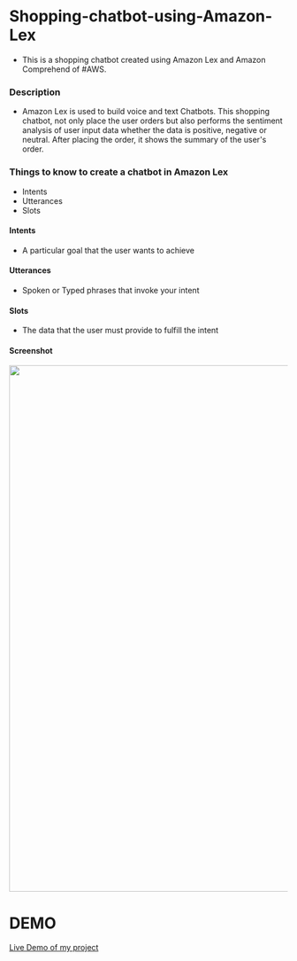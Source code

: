 # Shopping-chatbot-using-Amazon-Lex
+ This is a shopping chatbot created using Amazon Lex and Amazon Comprehend of #AWS.

### Description 
+ Amazon Lex is used to build voice and text Chatbots. This shopping chatbot, not only place the user orders but also performs the sentiment analysis of user input data whether the data is positive, negative or neutral. After placing the order, it shows the summary of the user's order.

### Things to know to create a chatbot in Amazon Lex
+ Intents
+ Utterances
+ Slots

#### Intents
+ A particular goal that the user wants to achieve
#### Utterances
+ Spoken or Typed phrases that invoke your intent
#### Slots
+ The data that the user must provide to fulfill the intent

#### Screenshot
<img src="https://nivethitha167.000webhostapp.com/awsimage_new.JPG" width="950">

# DEMO
[Live Demo of my project](https://nivethitha167.000webhostapp.com/Amazon%20Lex%20-%20Google%20Chrome%202020-07-27%2021-23-41.mp4)

